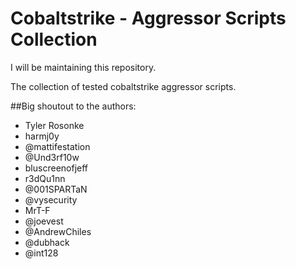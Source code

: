 # Cobaltstrike - Aggressor Scripts Collection

I will be maintaining this repository.

The collection of tested cobaltstrike aggressor scripts.

##Big shoutout to the authors:

+ Tyler Rosonke
+ harmj0y
+ @mattifestation
+ @Und3rf10w
+ bluscreenofjeff
+ r3dQu1nn
+ @001SPARTaN
+ @vysecurity
+ MrT-F
+ @joevest
+ @AndrewChiles
+ @dubhack
+ @int128
